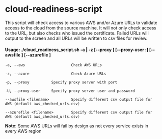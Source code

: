# cloud-readiness-script

This script will check access to various AWS and/or Azure URLs to validate access to the cloud from the source machine.  It 
will not only check access to the URL, but also checks who issued the certificate.  Failed URLs will output to the screen 
and all URLs will be written to csv files for review.


#### Usage: ./cloud_readiness_script.sh -a | -z [--proxy <IP or Hostname:port>] [--proxy-user <username>:<password>] [--awsfile <filename>] [--azurefile <filename>]
```
-a, --aws                     Check AWS URLs

-z, --azure                   Check Azure URLs

-p, --proxy          Specify proxy server with port

-U, --proxy-user     Specify proxy server user and password

--awsfile <filename>          Specify different csv output file for AWS (default aws_checked_urls.csv)
  
--azurefile <filename>        Specify different csv output file for AWS (default aws_checked_urls.csv)
  ```
**Note:** Some AWS URLs will fail by design as not every service exists in every AWS region
